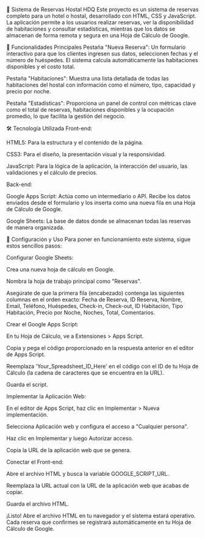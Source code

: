🏨 Sistema de Reservas Hostal HDQ
Este proyecto es un sistema de reservas completo para un hotel o hostal, desarrollado con HTML, CSS y JavaScript. La aplicación permite a los usuarios realizar reservas, ver la disponibilidad de habitaciones y consultar estadísticas, mientras que los datos se almacenan de forma remota y segura en una Hoja de Cálculo de Google.

🚀 Funcionalidades Principales
Pestaña "Nueva Reserva": Un formulario interactivo para que los clientes ingresen sus datos, seleccionen fechas y el número de huéspedes. El sistema calcula automáticamente las habitaciones disponibles y el costo total.

Pestaña "Habitaciones": Muestra una lista detallada de todas las habitaciones del hostal con información como el número, tipo, capacidad y precio por noche.

Pestaña "Estadísticas": Proporciona un panel de control con métricas clave como el total de reservas, habitaciones disponibles y la ocupación promedio, lo que facilita la gestión del negocio.

🛠️ Tecnología Utilizada
Front-end:

HTML5: Para la estructura y el contenido de la página.

CSS3: Para el diseño, la presentación visual y la responsividad.

JavaScript: Para la lógica de la aplicación, la interacción del usuario, las validaciones y el cálculo de precios.

Back-end:

Google Apps Script: Actúa como un intermediario o API. Recibe los datos enviados desde el formulario y los inserta como una nueva fila en una Hoja de Cálculo de Google.

Google Sheets: La base de datos donde se almacenan todas las reservas de manera organizada.

📝 Configuración y Uso
Para poner en funcionamiento este sistema, sigue estos sencillos pasos:

Configurar Google Sheets:

Crea una nueva hoja de cálculo en Google.

Nombra la hoja de trabajo principal como "Reservas".

Asegúrate de que la primera fila (encabezado) contenga las siguientes columnas en el orden exacto: Fecha de Reserva, ID Reserva, Nombre, Email, Teléfono, Huéspedes, Check-in, Check-out, ID Habitación, Tipo Habitación, Precio por Noche, Noches, Total, Comentarios.

Crear el Google Apps Script:

En tu Hoja de Cálculo, ve a Extensiones > Apps Script.

Copia y pega el código proporcionado en la respuesta anterior en el editor de Apps Script.

Reemplaza 'Your_Spreadsheet_ID_Here' en el código con el ID de tu Hoja de Cálculo (la cadena de caracteres que se encuentra en la URL).

Guarda el script.

Implementar la Aplicación Web:

En el editor de Apps Script, haz clic en Implementar > Nueva implementación.

Selecciona Aplicación web y configura el acceso a "Cualquier persona".

Haz clic en Implementar y luego Autorizar acceso.

Copia la URL de la aplicación web que se genera.

Conectar el Front-end:

Abre el archivo HTML y busca la variable GOOGLE_SCRIPT_URL.

Reemplaza la URL actual con la URL de la aplicación web que acabas de copiar.

Guarda el archivo HTML.

¡Listo! Abre el archivo HTML en tu navegador y el sistema estará operativo. Cada reserva que confirmes se registrará automáticamente en tu Hoja de Cálculo de Google.
